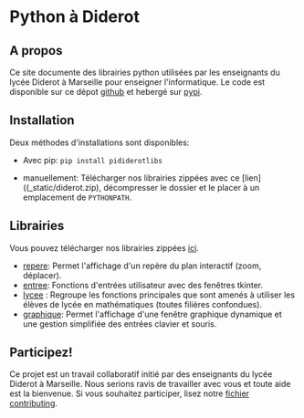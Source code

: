 # Python à Diderot
## A propos
Ce site documente des librairies python utilisées par les enseignants du lycée Diderot à Marseille pour enseigner l'informatique. Le code est disponible sur ce dépot [github](https://github.com/cspaier/pydiderotlibs) et hebergé sur [pypi](https://pypi.org/project/pydiderotlibs/).

## Installation
Deux méthodes d'installations sont disponibles:
- Avec pip: `pip install pididerotlibs`

- manuellement: Télécharger nos librairies zippées avec ce [lien]((_static/diderot.zip), décompresser le dossier et le placer à un emplacement de `PYTHONPATH`.


## Librairies
 Vous pouvez télécharger nos librairies zippées [ici](_static/diderot.zip).

- [repere](/graphique/): Permet l'affichage d'un repère du plan interactif (zoom, déplacer).
- [entree](/entree/): Fonctions d'entrées utilisateur avec des fenêtres tkinter.
- [lycee](/lycee/) : Regroupe les fonctions principales que sont amenés à utiliser les élèves de lycée en mathématiques (toutes filières confondues).
- [graphique](/graphique): Permet l'affichage d'une fenêtre graphique dynamique et une gestion simplifiée des entrées clavier et souris.


## Participez!
Ce projet est un travail collaboratif initié par des enseignants du lycée Diderot à Marseille. Nous serions ravis de travailler avec vous et toute aide est la bienvenue. Si vous souhaitez participer, lisez notre [fichier contributing](https://github.com/cspaier/pydiderotlibs/blob/master/CONTRIBUTING.md).
